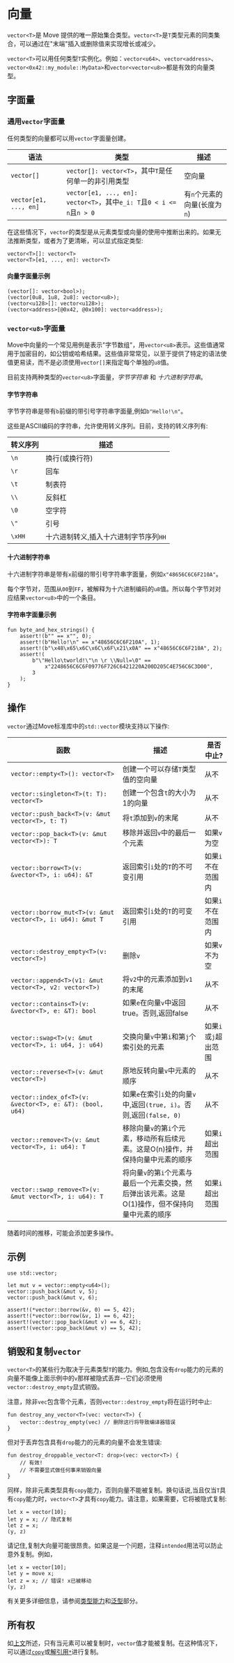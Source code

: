 # 向量

`vector<T>`是 Move 提供的唯一原始集合类型。`vector<T>`是`T`类型元素的同类集合，可以通过在"末端"插入或删除值来实现增长或减少。

`vector<T>`可以用任何类型`T`实例化。例如：`vector<u64>`、`vector<address>`、`vector<0x42::my_module::MyData>`和`vector<vector<u8>>`都是有效的向量类型。

## 字面量

### 通用`vector`字面量

任何类型的向量都可以用`vector`字面量创建。

| 语法                  | 类型                                                                           | 描述                           |
| --------------------- | ------------------------------------------------------------------------------ | ------------------------------ |
| `vector[]`            | `vector[]: vector<T>`，其中`T`是任何单一的非引用类型                            | 空向量                         |
| `vector[e1, ..., en]` | `vector[e1, ..., en]: vector<T>`，其中`e_i: T`且`0 < i <= n`且`n > 0`           | 有`n`个元素的向量(长度为`n`)   |

在这些情况下，`vector`的类型是从元素类型或向量的使用中推断出来的。如果无法推断类型，或者为了更清晰，可以显式指定类型:

```move
vector<T>[]: vector<T>
vector<T>[e1, ..., en]: vector<T>
```

#### 向量字面量示例

```move
(vector[]: vector<bool>);
(vector[0u8, 1u8, 2u8]: vector<u8>);
(vector<u128>[]: vector<u128>);
(vector<address>[@0x42, @0x100]: vector<address>);
```

### `vector<u8>`字面量

Move中向量的一个常见用例是表示"字节数组"，用`vector<u8>`表示。这些值通常用于加密目的，如公钥或哈希结果。这些值非常常见，以至于提供了特定的语法使值更易读，而不是必须使用`vector[]`来指定每个单独的`u8`值。

目前支持两种类型的`vector<u8>`字面量，_字节字符串_ 和 _十六进制字符串_。

#### 字节字符串

字节字符串是带有`b`前缀的带引号字符串字面量,例如`b"Hello!\n"`。

这些是ASCII编码的字符串，允许使用转义序列。目前，支持的转义序列有:

| 转义序列 | 描述                           |
| -------- | ------------------------------ |
| `\n`     | 换行(或换行符)                 |
| `\r`     | 回车                           |
| `\t`     | 制表符                         |
| `\\`     | 反斜杠                         |
| `\0`     | 空字符                         |
| `\"`     | 引号                           |
| `\xHH`   | 十六进制转义,插入十六进制字节序列`HH` |

#### 十六进制字符串

十六进制字符串是带有`x`前缀的带引号字符串字面量，例如`x"48656C6C6F210A"`。

每个字节对，范围从`00`到`FF`，被解释为十六进制编码的`u8`值。所以每个字节对对应结果`vector<u8>`中的一个条目。

#### 字符串字面量示例

```move
fun byte_and_hex_strings() {
    assert!(b"" == x"", 0);
    assert!(b"Hello!\n" == x"48656C6C6F210A", 1);
    assert!(b"\x48\x65\x6C\x6C\x6F\x21\x0A" == x"48656C6C6F210A", 2);
    assert!(
        b"\"Hello\tworld!\"\n \r \\Null=\0" ==
            x"2248656C6C6F09776F726C6421220A200D205C4E756C6C3D00",
        3
    );
}
```

## 操作

`vector`通过Move标准库中的`std::vector`模块支持以下操作:

| 函数                                                       | 描述                                                         | 是否中止?                |
| ---------------------------------------------------------- | ------------------------------------------------------------ | ------------------------ |
| `vector::empty<T>(): vector<T>`                            | 创建一个可以存储`T`类型值的空向量                            | 从不                     |
| `vector::singleton<T>(t: T): vector<T>`                    | 创建一个包含`t`的大小为1的向量                               | 从不                     |
| `vector::push_back<T>(v: &mut vector<T>, t: T)`            | 将`t`添加到`v`的末尾                                         | 从不                     |
| `vector::pop_back<T>(v: &mut vector<T>): T`                | 移除并返回`v`中的最后一个元素                                | 如果`v`为空              |
| `vector::borrow<T>(v: &vector<T>, i: u64): &T`             | 返回索引`i`处的`T`的不可变引用                               | 如果`i`不在范围内        |
| `vector::borrow_mut<T>(v: &mut vector<T>, i: u64): &mut T` | 返回索引`i`处的`T`的可变引用                                 | 如果`i`不在范围内        |
| `vector::destroy_empty<T>(v: vector<T>)`                   | 删除`v`                                                      | 如果`v`不为空            |
| `vector::append<T>(v1: &mut vector<T>, v2: vector<T>)`     | 将`v2`中的元素添加到`v1`的末尾                               | 从不                     |
| `vector::contains<T>(v: &vector<T>, e: &T): bool`          | 如果`e`在向量`v`中返回true。否则,返回false                   | 从不                     |
| `vector::swap<T>(v: &mut vector<T>, i: u64, j: u64)`       | 交换向量`v`中第`i`和第`j`个索引处的元素                      | 如果`i`或`j`超出范围     |
| `vector::reverse<T>(v: &mut vector<T>)`                    | 原地反转向量`v`中元素的顺序                                  | 从不                     |
| `vector::index_of<T>(v: &vector<T>, e: &T): (bool, u64)`   | 如果`e`在索引`i`处的向量`v`中,返回`(true, i)`。否则,返回`(false, 0)` | 从不                     |
| `vector::remove<T>(v: &mut vector<T>, i: u64): T`          | 移除向量`v`的第`i`个元素，移动所有后续元素。这是O(n)操作，并保持向量中元素的顺序 | 如果`i`超出范围          |
| `vector::swap_remove<T>(v: &mut vector<T>, i: u64): T`     | 将向量`v`的第`i`个元素与最后一个元素交换，然后弹出该元素。这是O(1)操作，但不保持向量中元素的顺序 | 如果`i`超出范围          |

随着时间的推移，可能会添加更多操作。

## 示例

```move
use std::vector;

let mut v = vector::empty<u64>();
vector::push_back(&mut v, 5);
vector::push_back(&mut v, 6);

assert!(*vector::borrow(&v, 0) == 5, 42);
assert!(*vector::borrow(&v, 1) == 6, 42);
assert!(vector::pop_back(&mut v) == 6, 42);
assert!(vector::pop_back(&mut v) == 5, 42);
```

## 销毁和复制`vector`

`vector<T>`的某些行为取决于元素类型`T`的能力。例如,包含没有`drop`能力的元素的向量不能像上面示例中的`v`那样被隐式丢弃--它们必须使用`vector::destroy_empty`显式销毁。

注意，除非`vec`包含零个元素，否则`vector::destroy_empty`将在运行时中止:

```move
fun destroy_any_vector<T>(vec: vector<T>) {
    vector::destroy_empty(vec) // 删除这行将导致编译器错误
}
```

但对于丢弃包含具有`drop`能力的元素的向量不会发生错误:

```move
fun destroy_droppable_vector<T: drop>(vec: vector<T>) {
    // 有效!
    // 不需要显式做任何事来销毁向量
}
```

同样，除非元素类型具有`copy`能力，否则向量不能被复制。换句话说,当且仅当`T`具有`copy`能力时，`vector<T>`才具有`copy`能力。请注意，如果需要，它将被隐式复制:

```move
let x = vector[10];
let y = x; // 隐式复制
let z = x;
(y, z)
```

请记住,复制大向量可能很昂贵。如果这是一个问题，注释`intended`用法可以防止意外复制。例如，

```move
let x = vector[10];
let y = move x;
let z = x; // 错误! x已被移动
(y, z)
```

有关更多详细信息，请参阅[类型能力](../abilities.md)和[泛型](../generics.md)部分。

## 所有权

如[上文](#destroying-and-copying-vectors)所述，只有当元素可以被复制时，`vector`值才能被复制。在这种情况下，可以通过[`copy`](../variables.md#move-and-copy)或[解引用`*`](./references.md#reading-and-writing-through-references)进行复制。